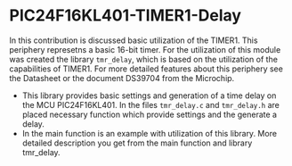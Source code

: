 # PIC24F16KL401-TIMER1-Delay
In this contribution is discussed basic utilization of the TIMER1. This periphery represetns a basic 16-bit timer. For the utilization of this module was created the library `tmr_delay`, which is based on the utilization of the capabilities of TIMER1. For more detailed features about this periphery see the Datasheet or the document DS39704 from the Microchip.
* This library provides basic settings and generation of a time delay on the MCU PIC24F16KL401. In the files `tmr_delay.c` and `tmr_delay.h` are placed necessary function which provide settings and the generate a delay. 
* In the main function is an example with utilization of this library. More detailed description you get from the main function and library tmr_delay.
